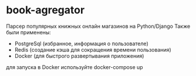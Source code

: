 # book-agregator
Парсер популярных книжных онлайн магазинов на Python/Django
Также были применены:
- PostgreSql (избранное, информация о пользователе)
- Redis (создание кэша для сокращения времени пользования)
- Docker (для быстрого развертывания приложения)

для запуска в Docker используйте docker-compose up
